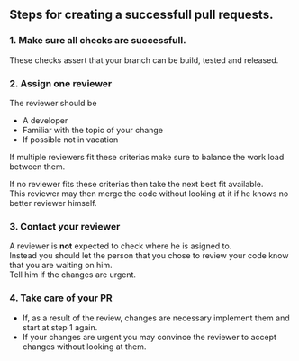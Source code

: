 ## Steps for creating a successfull pull requests.
### 1. Make sure all checks are successfull.   
These checks assert that your branch can be build, tested and released.   

### 2. Assign one reviewer
The reviewer should be
- A developer
- Familiar with the topic of your change
- If possible not in vacation   
   
If multiple reviewers fit these criterias make sure to balance the work load between them.
   
If no reviewer fits these criterias then take the next best fit available.  
This reviewer may then merge the code without looking at it if he knows no better reviewer himself.

### 3. Contact your reviewer
A reviewer is **not** expected to check where he is asigned to.   
Instead you should let the person that you chose to review your code know that you are waiting on him.   
Tell him if the changes are urgent.

### 4. Take care of your PR
- If, as a result of the review, changes are necessary implement them and start at step 1 again.   
- If your changes are urgent you may convince the reviewer to accept changes without looking at them.
